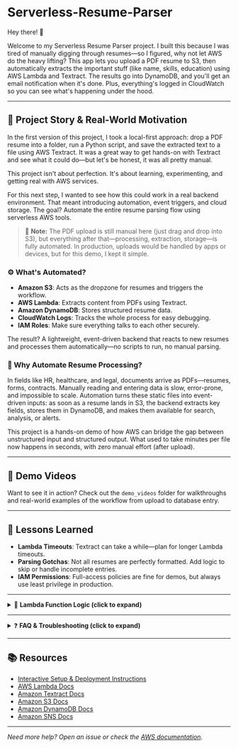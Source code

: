 # Serverless-Resume-Parser

Hey there! 👋

Welcome to my Serverless Resume Parser project. I built this because I was tired of manually digging through resumes—so I figured, why not let AWS do the heavy lifting? This app lets you upload a PDF resume to S3, then automatically extracts the important stuff (like name, skills, education) using AWS Lambda and Textract. The results go into DynamoDB, and you'll get an email notification when it's done. Plus, everything's logged in CloudWatch so you can see what's happening under the hood.

---

## 📝 Project Story & Real-World Motivation

In the first version of this project, I took a local-first approach: drop a PDF resume into a folder, run a Python script, and save the extracted text to a file using AWS Textract. It was a great way to get hands-on with Textract and see what it could do—but let's be honest, it was all pretty manual.

This project isn't about perfection. It's about learning, experimenting, and getting real with AWS services.

For this next step, I wanted to see how this could work in a real backend environment. That meant introducing automation, event triggers, and cloud storage. The goal? Automate the entire resume parsing flow using serverless AWS tools.

> 📌 **Note:** The PDF upload is still manual here (just drag and drop into S3), but everything after that—processing, extraction, storage—is fully automated. In production, uploads would be handled by apps or devices, but for this demo, I kept it simple.

### ⚙️ What's Automated?

- **Amazon S3**: Acts as the dropzone for resumes and triggers the workflow.
- **AWS Lambda**: Extracts content from PDFs using Textract.
- **Amazon DynamoDB**: Stores structured resume data.
- **CloudWatch Logs**: Tracks the whole process for easy debugging.
- **IAM Roles**: Make sure everything talks to each other securely.

The result? A lightweight, event-driven backend that reacts to new resumes and processes them automatically—no scripts to run, no manual parsing.

### 🏢 Why Automate Resume Processing?

In fields like HR, healthcare, and legal, documents arrive as PDFs—resumes, forms, contracts. Manually reading and entering data is slow, error-prone, and impossible to scale. Automation turns these static files into event-driven inputs: as soon as a resume lands in S3, the backend extracts key fields, stores them in DynamoDB, and makes them available for search, analysis, or alerts.

This project is a hands-on demo of how AWS can bridge the gap between unstructured input and structured output. What used to take minutes per file now happens in seconds, with zero manual effort (after upload).

---

## 🎥 Demo Videos

Want to see it in action? Check out the `demo_videos` folder for walkthroughs and real-world examples of the workflow from upload to database entry.

---

## 🧠 Lessons Learned

- **Lambda Timeouts**: Textract can take a while—plan for longer Lambda timeouts.
- **Parsing Gotchas**: Not all resumes are perfectly formatted. Add logic to skip or handle incomplete entries.
- **IAM Permissions**: Full-access policies are fine for demos, but always use least privilege in production.

---

<details>
<summary>🧠 <strong>Lambda Function Logic (click to expand)</strong></summary>

- [ ] Triggered by S3 upload
- [ ] Uses Textract to extract text from PDF
- [ ] Parses for name, skills, and education
- [ ] Stores parsed data in DynamoDB
- [ ] Sends SNS notification
- [ ] Logs all steps for monitoring

</details>

---

<details>
<summary>❓ <strong>FAQ & Troubleshooting (click to expand)</strong></summary>

### ✅ 1. Textract AccessDeniedException
**Error Message:**
```
User is not authorized to perform: textract:DetectDocumentText
```
**Solution:**
- Attach the `AmazonTextractFullAccess` policy to the Lambda's execution role.
- Verify the role is linked under Lambda's "Configuration > Permissions" tab.

---

### ✅ 2. Textract InvalidS3ObjectException
**Error Message:**
```
Unable to get object metadata from S3. Check object key, region and/or access permissions.
```
**Solution:**
- Ensure S3 bucket and Lambda are in the same region (`us-east-1`).
- Give `s3:GetObject` permission to the Lambda role.
- Make sure the file is uploaded correctly and accessible in S3.

---

### ✅ 3. Lambda Timeout or Textract Endpoint Error
**Error Message:**
```
Textract failed: Could not connect to the endpoint URL
```
**Solution:**
- Use a region that supports Textract (e.g., `us-east-1`).
- Make sure all services are in the same region.

---

### ✅ 4. No Output in DynamoDB Table
**Symptoms:**
- Resume uploaded to S3, logs printed resume data, but no data in DynamoDB.
**Solution:**
- Ensure table name in Lambda matches DynamoDB table.
- Use `ResumeID` as the partition key.
- Log resume data before inserting for debugging.

---

### ✅ 5. CloudWatch Logs Not Visible
**Symptoms:**
- Lambda triggered but no logs in CloudWatch.
**Solution:**
- Attach `AWSLambdaBasicExecutionRole` or `CloudWatchLogsFullAccess` to Lambda's IAM role.
- Add `print()` and logging statements in Lambda.

---

### ✅ 6. SNS Emails Not Delivered
**Solution:**
- Confirm the SNS subscription via the email link.
- Resend confirmation if missed.

</details>

---

## 📚 Resources
- [Interactive Setup & Deployment Instructions](./INSTRUCTIONS.md)
- [AWS Lambda Docs](https://docs.aws.amazon.com/lambda/latest/dg/welcome.html)
- [Amazon Textract Docs](https://docs.aws.amazon.com/textract/latest/dg/what-is.html)
- [Amazon S3 Docs](https://docs.aws.amazon.com/s3/index.html)
- [Amazon DynamoDB Docs](https://docs.aws.amazon.com/dynamodb/index.html)
- [Amazon SNS Docs](https://docs.aws.amazon.com/sns/index.html)

---

*Need more help? Open an issue or check the [AWS documentation](https://docs.aws.amazon.com/).*
